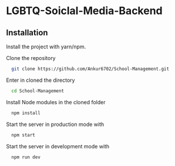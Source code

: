 # LGBTQ-Soiclal-Media-Backend

## Installation

Install the project with yarn/npm.

Clone the repository


```bash
  git clone https://github.com/Ankur6702/School-Management.git
```

Enter in cloned the directory

```bash
  cd School-Management
```

Install Node modules in the cloned folder

```bash
  npm install
```

Start the server in production mode with

```bash
  npm start
```

Start the server in development mode with

```bash
  npm run dev
```